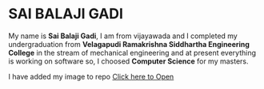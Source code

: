# SAI BALAJI GADI
My name is **Sai Balaji Gadi**, I am from vijayawada and I completed my undergraduation from **Velagapudi Ramakrishna Siddhartha Engineering College** in the stream of mechanical engineering and at present everything is working on software so, I choosed **Computer Science** for my masters.

I have added my image to repo [Click here to Open](https://github.com/SaiBalaji2001/assignment2-GADI/blob/main/MyPhoto.jpg)
